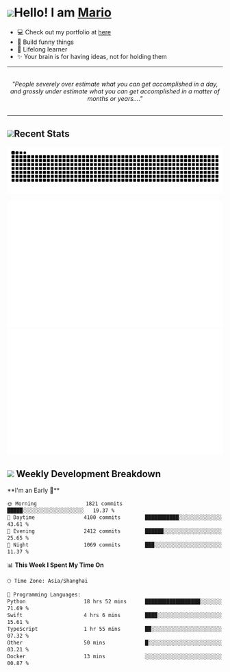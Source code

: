 <h1><a href = "#"><img src="https://media.giphy.com/media/VgCDAzcKvsR6OM0uWg/giphy.gif" width="50"></a><span>Hello! I am <a href="https://github.com/mario1in">Mario</a></span></h1>

- 💻 Check out my portfolio at [here](https://shixiong.name)
- 🔨 Build funny things
- 🚀 Lifelong learner
- ✨ Your brain is for having ideas, not for holding them

<hr/>
<br/>
<div align="center">
<i>"People severely over estimate what you can get accomplished in a day, and grossly under estimate what you can get accomplished in a matter of months or years...." </i>
</div>
<br/>
<hr/>

<h2 align="left">
  <a href="#"><img src="https://emojis.slackmojis.com/emojis/images/1643514389/3643/cool-doge.gif?1643514389" height="30"></a>Recent Stats
</h2>

<picture>
  <source
    media="(prefers-color-scheme: dark)"
    srcset="https://raw.githubusercontent.com/mario1in/mario1in/output/github-contribution-grid-snake-dark.svg"
  />
  <source
    media="(prefers-color-scheme: light)"
    srcset="https://raw.githubusercontent.com/mario1in/mario1in/output/github-contribution-grid-snake.svg"
  />
  <img
    alt="github contribution grid snake animation"
    src="https://raw.githubusercontent.com/mario1in/mario1in/output/github-contribution-grid-snake.svg"
  />
</picture>

![overview](https://raw.githubusercontent.com/mario1in/mario1in/stats-output/generated/overview.svg)
![languages](https://raw.githubusercontent.com/mario1in/mario1in/stats-output/generated/languages.svg)

<h2 align="left">
  <a href="#"><img src="https://emojis.slackmojis.com/emojis/images/1643514062/184/nyancat_big.gif?1643514062" height="30"></a> Weekly Development Breakdown
</h2>
<!--START_SECTION:waka-->
**I'm an Early 🐤** 

```text
🌞 Morning                1821 commits        █████░░░░░░░░░░░░░░░░░░░░   19.37 % 
🌆 Daytime                4100 commits        ███████████░░░░░░░░░░░░░░   43.61 % 
🌃 Evening                2412 commits        ██████░░░░░░░░░░░░░░░░░░░   25.65 % 
🌙 Night                  1069 commits        ███░░░░░░░░░░░░░░░░░░░░░░   11.37 % 
```


📊 **This Week I Spent My Time On** 

```text
🕑︎ Time Zone: Asia/Shanghai

💬 Programming Languages: 
Python                   18 hrs 52 mins      ██████████████████░░░░░░░   71.69 % 
Swift                    4 hrs 6 mins        ████░░░░░░░░░░░░░░░░░░░░░   15.61 % 
TypeScript               1 hr 55 mins        ██░░░░░░░░░░░░░░░░░░░░░░░   07.32 % 
Other                    50 mins             █░░░░░░░░░░░░░░░░░░░░░░░░   03.21 % 
Docker                   13 mins             ░░░░░░░░░░░░░░░░░░░░░░░░░   00.87 % 
```


<!--END_SECTION:waka-->


